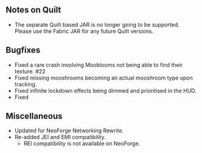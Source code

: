 ## Notes on Quilt
- The separate Quilt based JAR is no longer going to be supported. Please use the Fabric JAR for any future Quilt versions.

## Bugfixes
- Fixed a rare crash involving Mooblooms not being able to find their texture. #22
- Fixed missing mooshrooms becoming an actual mooshroom type upon tracking.
- Fixed infinite lockdown effects being dimmed and prioritised in the HUD.
- Fixed 

## Miscellaneous
- Updated for NeoForge Networking Rewrite.
- Re-added JEI and EMI compatibility.
  - REI compatibility is not available on NeoForge.